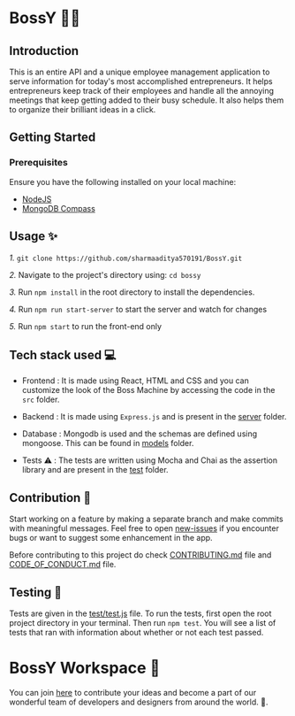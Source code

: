 # BossY 👨‍💻

## Introduction

This is an entire API and a unique employee management application to serve information for today's most accomplished entrepreneurs. It helps entrepreneurs keep track of their employees and handle all the annoying meetings that keep getting added to their busy schedule. It also helps them to organize their brilliant ideas in a click.

## Getting Started

### Prerequisites

Ensure you have the following installed on your local machine:

- [NodeJS](https://nodejs.org/en/download/)
- [MongoDB Compass](https://www.mongodb.com/download-center/compass)

## Usage ✨

_1._ `git clone https://github.com/sharmaaditya570191/BossY.git`

_2._ Navigate to the project's directory using: `cd bossy`

_3._ Run `npm install` in the root directory to install the dependencies.

_4._ Run `npm run start-server` to start the server and watch for changes

_5._ Run `npm start` to run the front-end only

## Tech stack used 💻

- Frontend : It is made using React, HTML and CSS and you can customize the look of the Boss Machine by accessing the code in the `src` folder.

- Backend : It is made using `Express.js` and is present in the [server](https://github.com/sharmaaditya570191/BossY/tree/master/server) folder.

- Database : Mongodb is used and the schemas are defined using mongoose. This can be found in [models](https://github.com/sharmaaditya570191/BossY/blob/master/server/models) folder.

- Tests ⚠️ : The tests are written using Mocha and Chai as the assertion library and are present in the [test](https://github.com/sharmaaditya570191/BossY/tree/master/test) folder.

## Contribution 🤝

Start working on a feature by making a separate branch and make commits with meaningful messages. Feel free to open [new-issues](https://github.com/sharmaaditya570191/BossY/issues/new) if you encounter bugs or want to suggest some enhancement in the app.

Before contributing to this project do check [CONTRIBUTING.md](./CONTRIBUTING.md) file and [CODE_OF_CONDUCT.md](./CODE_OF_CONDUCT.md) file.

## Testing 🧪

Tests are given in the [test/test.js](https://github.com/sharmaaditya570191/BossY/blob/master/test/test.js) file. To run the tests, first open the root project directory in your terminal. Then run `npm test`. You will see a list of tests that ran with information about whether or not each test passed.

# BossY Workspace 📝

You can join [here](https://join.slack.com/t/bossy-in/shared_invite/zt-eqrnazbm-wCb3HrboYulscaakRlaBPw) to contribute your ideas and become a part of our wonderful team of developers and designers from around the world. 🙌.
